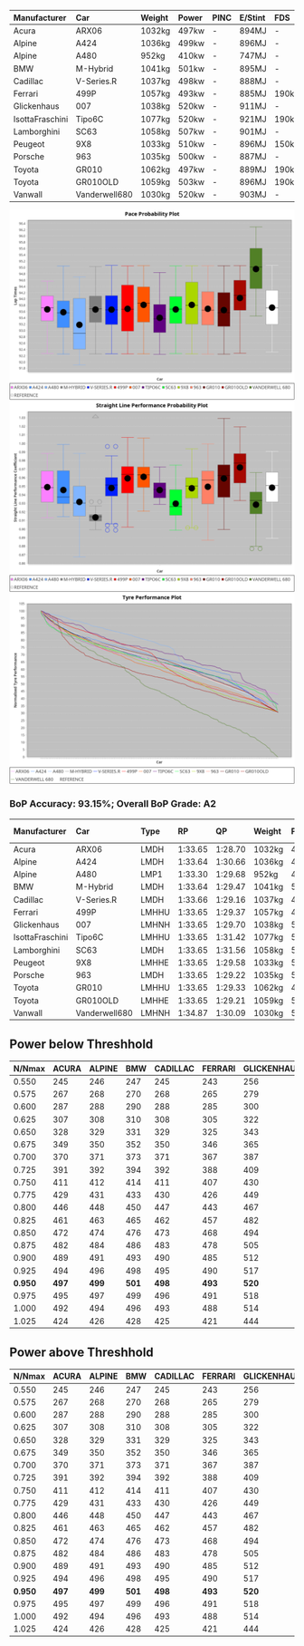 |Manufacturer|Car|Weight|Power|PINC|E/Stint|FDS|
|:-|:-|:-|:-|:-|:-|:-|
|Acura|ARX06|1032kg|497kw|-|894MJ|-|
|Alpine|A424|1036kg|499kw|-|896MJ|-|
|Alpine|A480|952kg|410kw|-|747MJ|-|
|BMW|M-Hybrid|1041kg|501kw|-|895MJ|-|
|Cadillac|V-Series.R|1037kg|498kw|-|888MJ|-|
|Ferrari|499P|1057kg|493kw|-|885MJ|190kph|
|Glickenhaus|007|1038kg|520kw|-|911MJ|-|
|IsottaFraschini|Tipo6C|1077kg|520kw|-|921MJ|190kph|
|Lamborghini|SC63|1058kg|507kw|-|901MJ|-|
|Peugeot|9X8|1033kg|510kw|-|896MJ|150kph|
|Porsche|963|1035kg|500kw|-|887MJ|-|
|Toyota|GR010|1062kg|497kw|-|889MJ|190kph|
|Toyota|GR010OLD|1059kg|503kw|-|896MJ|190kph|
|Vanwall|Vanderwell680|1030kg|520kw|-|903MJ|-|

![PACECHART](./IMG/AUTO.png)
![STRAIGHTLINEPERFORMANCECHART](./IMG/AUTO_sp.png)
![TYREPERFORMANCECHART](./IMG/AUTO_tw.png)

### BoP Accuracy: 93.15%; Overall BoP Grade: A2
|Manufacturer|Car|Type|RP|QP|Weight|Power¹|Threshhold|PINC|Power²|E/Stint|AVG Vmax|FDS|RDLC|L/Stint|BOP-Grade|ModelAccuracy|ModelPoints|Match%|
|:-|:-|:-|:-|:-|:-|:-|:-|:-|:-|:-|:-|:-|:-|:-|:-|:-|:-|:-|
|Acura|ARX06|LMDH|1:33.65|1:28.70|1032kg|497kw|0.0kph|-|497kw|894MJ|325.16kph|-|1.03|41|+B2|100.00%|995|80.23%|
|Alpine|A424|LMDH|1:33.64|1:30.66|1036kg|499kw|0.0kph|-|499kw|896MJ|324.59kph|-|1.02|41|~A1|80.53%|517|99.80%|
|Alpine|A480|LMP1|1:33.30|1:29.68|952kg|410kw|0.0kph|-|410kw|747MJ|319.06kph|-|0.97|38|~A1|59.62%|840|100.00%|
|BMW|M-Hybrid|LMDH|1:33.64|1:29.47|1041kg|501kw|0.0kph|-|501kw|895MJ|320.22kph|-|1.02|41|~A1|98.60%|1690|97.50%|
|Cadillac|V-Series.R|LMDH|1:33.66|1:29.16|1037kg|498kw|0.0kph|-|498kw|888MJ|324.38kph|-|1.02|41|~A1|88.58%|2033|99.80%|
|Ferrari|499P|LMHHU|1:33.65|1:29.37|1057kg|493kw|0.0kph|-|493kw|885MJ|325.60kph|190kph|1.04|41|~A1|84.67%|2303|100.00%|
|Glickenhaus|007|LMHNH|1:33.65|1:29.70|1038kg|520kw|0.0kph|-|520kw|911MJ|328.87kph|-|0.95|41|~A1|96.64%|1639|99.92%|
|IsottaFraschini|Tipo6C|LMHHU|1:33.65|1:31.42|1077kg|520kw|0.0kph|-|520kw|921MJ|324.68kph|190kph|1.03|41|+B1|66.67%|96|88.46%|
|Lamborghini|SC63|LMDH|1:33.65|1:31.56|1058kg|507kw|0.0kph|-|507kw|901MJ|321.64kph|-|1.03|41|+B1|96.77%|419|88.97%|
|Peugeot|9X8|LMHHE|1:33.65|1:29.58|1033kg|510kw|0.0kph|-|510kw|896MJ|325.10kph|150kph|1.03|41|~A1|87.16%|2572|100.00%|
|Porsche|963|LMDH|1:33.65|1:29.22|1035kg|500kw|0.0kph|-|500kw|887MJ|325.36kph|-|1.02|41|~A1|93.05%|5740|100.00%|
|Toyota|GR010|LMHHU|1:33.65|1:29.33|1062kg|497kw|0.0kph|-|497kw|889MJ|325.72kph|190kph|1.03|41|~A1|90.17%|3255|100.00%|
|Toyota|GR010OLD|LMHHE|1:33.65|1:29.21|1059kg|503kw|0.0kph|-|503kw|896MJ|328.51kph|190kph|1.03|41|~A1|85.24%|1322|100.00%|
|Vanwall|Vanderwell680|LMHNH|1:34.87|1:30.09|1030kg|520kw|0.0kph|-|520kw|903MJ|322.75kph|-|1.01|41|+Ω1|91.33%|611|49.42%|

## Power below Threshhold
|N/Nmax|ACURA|ALPINE|BMW|CADILLAC|FERRARI|GLICKENHAUS|ISOTTAFRASCHINI|LAMBORGHINI|PEUGEOT|PORSCHE|TOYOTA|TOYOTA|VANWALL|​|RPM|A480|
|:-|:-|:-|:-|:-|:-|:-|:-|:-|:-|:-|:-|:-|:-|:-|:-|:-|
|0.550|245|246|247|245|243|256|256|250|251|246|245|248|256|​|--|-|
|0.575|267|268|270|268|265|279|279|273|274|269|267|271|279|​|--|-|
|0.600|287|288|290|288|285|300|300|293|295|289|287|291|300|​|--|-|
|0.625|307|308|310|308|305|322|322|314|316|309|307|311|322|​|--|-|
|0.650|328|329|331|329|325|343|343|335|337|330|328|332|343|​|--|-|
|0.675|349|350|352|350|346|365|365|356|358|351|349|353|365|​|--|-|
|0.700|370|371|373|371|367|387|387|377|380|372|370|374|387|​|--|-|
|0.725|391|392|394|392|388|409|409|399|401|393|391|395|409|​|--|-|
|0.750|411|412|414|411|407|430|430|419|422|413|411|416|430|​|--|-|
|0.775|429|431|433|430|426|449|449|438|441|432|429|435|449|​|5000|241|
|0.800|446|448|450|447|443|467|467|455|458|449|446|452|467|​|5500|284|
|0.825|461|463|465|462|457|482|482|470|473|464|461|467|482|​|6000|318|
|0.850|472|474|476|473|468|494|494|482|485|475|472|478|494|​|6500|359|
|0.875|482|484|486|483|478|505|505|492|495|485|482|488|505|​|7000|401|
|0.900|489|491|493|490|485|512|512|499|502|492|489|495|512|​|7500|411|
|0.925|494|496|498|495|490|517|517|504|507|497|494|500|517|​|8000|407|
|**0.950**|**497**|**499**|**501**|**498**|**493**|**520**|**520**|**507**|**510**|**500**|**497**|**503**|**520**|**​**|**8500**|**410**|
|0.975|495|497|499|496|491|518|518|505|508|498|495|501|518|​|9000|205|
|1.000|492|494|496|493|488|514|514|502|505|495|492|498|514|​|--|-|
|1.025|424|426|428|425|421|444|444|433|436|427|424|430|444|​|--|-|

## Power above Threshhold
|N/Nmax|ACURA|ALPINE|BMW|CADILLAC|FERRARI|GLICKENHAUS|ISOTTAFRASCHINI|LAMBORGHINI|PEUGEOT|PORSCHE|TOYOTA|TOYOTA|VANWALL|​|RPM|A480|
|:-|:-|:-|:-|:-|:-|:-|:-|:-|:-|:-|:-|:-|:-|:-|:-|:-|
|0.550|245|246|247|245|243|256|256|250|251|246|245|248|256|​|--|-|
|0.575|267|268|270|268|265|279|279|273|274|269|267|271|279|​|--|-|
|0.600|287|288|290|288|285|300|300|293|295|289|287|291|300|​|--|-|
|0.625|307|308|310|308|305|322|322|314|316|309|307|311|322|​|--|-|
|0.650|328|329|331|329|325|343|343|335|337|330|328|332|343|​|--|-|
|0.675|349|350|352|350|346|365|365|356|358|351|349|353|365|​|--|-|
|0.700|370|371|373|371|367|387|387|377|380|372|370|374|387|​|--|-|
|0.725|391|392|394|392|388|409|409|399|401|393|391|395|409|​|--|-|
|0.750|411|412|414|411|407|430|430|419|422|413|411|416|430|​|--|-|
|0.775|429|431|433|430|426|449|449|438|441|432|429|435|449|​|5000|241|
|0.800|446|448|450|447|443|467|467|455|458|449|446|452|467|​|5500|284|
|0.825|461|463|465|462|457|482|482|470|473|464|461|467|482|​|6000|318|
|0.850|472|474|476|473|468|494|494|482|485|475|472|478|494|​|6500|359|
|0.875|482|484|486|483|478|505|505|492|495|485|482|488|505|​|7000|401|
|0.900|489|491|493|490|485|512|512|499|502|492|489|495|512|​|7500|411|
|0.925|494|496|498|495|490|517|517|504|507|497|494|500|517|​|8000|407|
|**0.950**|**497**|**499**|**501**|**498**|**493**|**520**|**520**|**507**|**510**|**500**|**497**|**503**|**520**|**​**|**8500**|**410**|
|0.975|495|497|499|496|491|518|518|505|508|498|495|501|518|​|9000|205|
|1.000|492|494|496|493|488|514|514|502|505|495|492|498|514|​|--|-|
|1.025|424|426|428|425|421|444|444|433|436|427|424|430|444|​|--|-|
